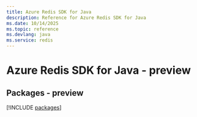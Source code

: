 ```yaml
---
title: Azure Redis SDK for Java
description: Reference for Azure Redis SDK for Java
ms.date: 10/14/2025
ms.topic: reference
ms.devlang: java
ms.service: redis
---
```

# Azure Redis SDK for Java - preview
## Packages - preview
[!INCLUDE [packages](redis-index.md)]